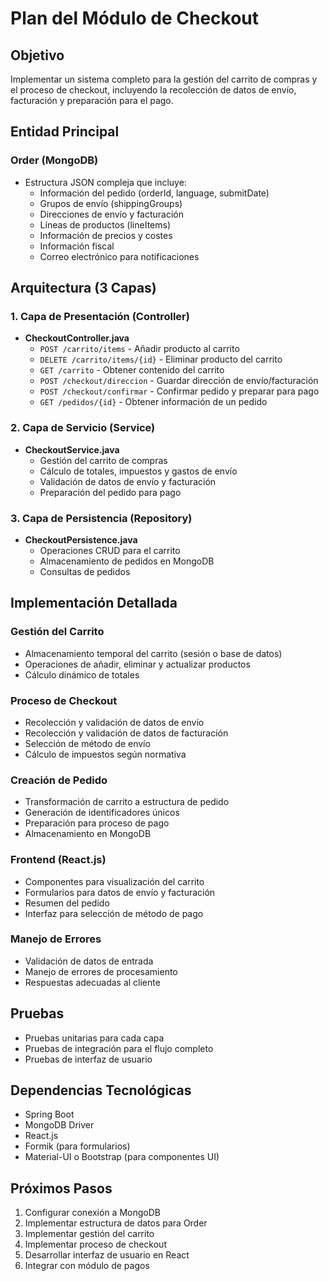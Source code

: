# Plan del Módulo de Checkout

## Objetivo
Implementar un sistema completo para la gestión del carrito de compras y el proceso de checkout, incluyendo la recolección de datos de envío, facturación y preparación para el pago.

## Entidad Principal
### Order (MongoDB)
- Estructura JSON compleja que incluye:
  - Información del pedido (orderId, language, submitDate)
  - Grupos de envío (shippingGroups)
  - Direcciones de envío y facturación
  - Líneas de productos (lineItems)
  - Información de precios y costes
  - Información fiscal
  - Correo electrónico para notificaciones

## Arquitectura (3 Capas)

### 1. Capa de Presentación (Controller)
- **CheckoutController.java**
  - `POST /carrito/items` - Añadir producto al carrito
  - `DELETE /carrito/items/{id}` - Eliminar producto del carrito
  - `GET /carrito` - Obtener contenido del carrito
  - `POST /checkout/direccion` - Guardar dirección de envío/facturación
  - `POST /checkout/confirmar` - Confirmar pedido y preparar para pago
  - `GET /pedidos/{id}` - Obtener información de un pedido

### 2. Capa de Servicio (Service)
- **CheckoutService.java**
  - Gestión del carrito de compras
  - Cálculo de totales, impuestos y gastos de envío
  - Validación de datos de envío y facturación
  - Preparación del pedido para pago

### 3. Capa de Persistencia (Repository)
- **CheckoutPersistence.java**
  - Operaciones CRUD para el carrito
  - Almacenamiento de pedidos en MongoDB
  - Consultas de pedidos

## Implementación Detallada

### Gestión del Carrito
- Almacenamiento temporal del carrito (sesión o base de datos)
- Operaciones de añadir, eliminar y actualizar productos
- Cálculo dinámico de totales

### Proceso de Checkout
- Recolección y validación de datos de envío
- Recolección y validación de datos de facturación
- Selección de método de envío
- Cálculo de impuestos según normativa

### Creación de Pedido
- Transformación de carrito a estructura de pedido
- Generación de identificadores únicos
- Preparación para proceso de pago
- Almacenamiento en MongoDB

### Frontend (React.js)
- Componentes para visualización del carrito
- Formularios para datos de envío y facturación
- Resumen del pedido
- Interfaz para selección de método de pago

### Manejo de Errores
- Validación de datos de entrada
- Manejo de errores de procesamiento
- Respuestas adecuadas al cliente

## Pruebas
- Pruebas unitarias para cada capa
- Pruebas de integración para el flujo completo
- Pruebas de interfaz de usuario

## Dependencias Tecnológicas
- Spring Boot
- MongoDB Driver
- React.js
- Formik (para formularios)
- Material-UI o Bootstrap (para componentes UI)

## Próximos Pasos
1. Configurar conexión a MongoDB
2. Implementar estructura de datos para Order
3. Implementar gestión del carrito
4. Implementar proceso de checkout
5. Desarrollar interfaz de usuario en React
6. Integrar con módulo de pagos
